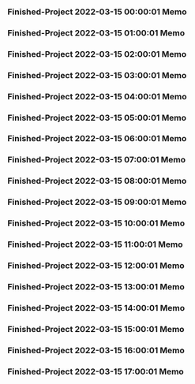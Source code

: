 ### Finished-Project 2022-03-15 00:00:01 Memo
### Finished-Project 2022-03-15 01:00:01 Memo
### Finished-Project 2022-03-15 02:00:01 Memo
### Finished-Project 2022-03-15 03:00:01 Memo
### Finished-Project 2022-03-15 04:00:01 Memo
### Finished-Project 2022-03-15 05:00:01 Memo
### Finished-Project 2022-03-15 06:00:01 Memo
### Finished-Project 2022-03-15 07:00:01 Memo
### Finished-Project 2022-03-15 08:00:01 Memo
### Finished-Project 2022-03-15 09:00:01 Memo
### Finished-Project 2022-03-15 10:00:01 Memo
### Finished-Project 2022-03-15 11:00:01 Memo
### Finished-Project 2022-03-15 12:00:01 Memo
### Finished-Project 2022-03-15 13:00:01 Memo
### Finished-Project 2022-03-15 14:00:01 Memo
### Finished-Project 2022-03-15 15:00:01 Memo
### Finished-Project 2022-03-15 16:00:01 Memo
### Finished-Project 2022-03-15 17:00:01 Memo
